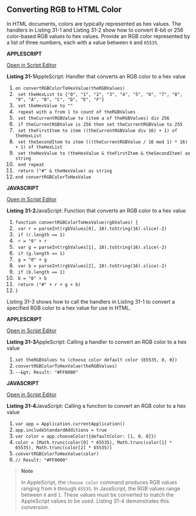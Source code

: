 <a id="//apple_ref/doc/uid/TP40016239-CH49"></a><a id="//apple_ref/doc/uid/TP40016239-CH49-SW1"></a>
<a id="//apple_ref/doc/uid/TP40016239-CH63"></a><a id="//apple_ref/doc/uid/TP40016239-CH63-SW1"></a>

## Converting RGB to HTML Color

In HTML documents, colors are typically represented as hex values. The handlers in Listing 31-1 and Listing 31-2 show how to convert 8-bit or 256 color-based RGB values to hex values. Provide an RGB color represented by a list of three numbers, each with a value between `0` and `65535`.

**APPLESCRIPT**

[Open in Script Editor](applescript://com.apple.scripteditor?action=new&script=on%20convertRGBColorToHexValue%28theRGBValues%29%0A%20%20%20%20set%20theHexList%20to%20%7B%220%22%2C%20%221%22%2C%20%222%22%2C%20%223%22%2C%20%224%22%2C%20%225%22%2C%20%226%22%2C%20%227%22%2C%20%228%22%2C%20%229%22%2C%20%22A%22%2C%20%22B%22%2C%20%22C%22%2C%20%22D%22%2C%20%22E%22%2C%20%22F%22%7D%0A%20%20%20%20set%20theHexValue%20to%20%22%22%0A%20%20%20%20repeat%20with%20a%20from%201%20to%20count%20of%20theRGBValues%0A%20%20%20%20%20%20%20%20set%20theCurrentRGBValue%20to%20%28item%20a%20of%20theRGBValues%29%20div%20256%0A%20%20%20%20%20%20%20%20if%20theCurrentRGBValue%20is%20256%20then%20set%20theCurrentRGBValue%20to%20255%0A%20%20%20%20%20%20%20%20set%20theFirstItem%20to%20item%20%28%28theCurrentRGBValue%20div%2016%29%20%2B%201%29%20of%20theHexList%0A%20%20%20%20%20%20%20%20set%20theSecondItem%20to%20item%20%28%28%28theCurrentRGBValue%20%2F%2016%20mod%201%29%20*%2016%29%20%2B%201%29%20of%20theHexList%0A%20%20%20%20%20%20%20%20set%20theHexValue%20to%20%28theHexValue%20%26%20theFirstItem%20%26%20theSecondItem%29%20as%20string%0A%20%20%20%20end%20repeat%0A%20%20%20%20return%20%28%22%23%22%20%26%20theHexValue%29%20as%20string%0Aend%20convertRGBColorToHexValue)

<a id="//apple_ref/doc/uid/TP40016239-CH49-SW2"></a>
**Listing 31-1**AppleScript: Handler that converts an RGB color to a hex value

1. `on convertRGBColorToHexValue(theRGBValues)`
2. ` set theHexList to {"0", "1", "2", "3", "4", "5", "6", "7", "8", "9", "A", "B", "C", "D", "E", "F"}`
3. ` set theHexValue to ""`
4. ` repeat with a from 1 to count of theRGBValues`
5. ` set theCurrentRGBValue to (item a of theRGBValues) div 256`
6. ` if theCurrentRGBValue is 256 then set theCurrentRGBValue to 255`
7. ` set theFirstItem to item ((theCurrentRGBValue div 16) + 1) of theHexList`
8. ` set theSecondItem to item (((theCurrentRGBValue / 16 mod 1) * 16) + 1) of theHexList`
9. ` set theHexValue to (theHexValue & theFirstItem & theSecondItem) as string`
10. ` end repeat`
11. ` return ("#" & theHexValue) as string`
12. `end convertRGBColorToHexValue`

**JAVASCRIPT**

[Open in Script Editor](applescript://com.apple.scripteditor?action=new&script=function%20convertRGBColorToHexValue%28rgbValues%29%20%7B%0A%20%20%20%20var%20r%20%3D%20parseInt%28rgbValues%5B0%5D%2C%2010%29.toString%2816%29.slice%28-2%29%0A%20%20%20%20if%20%28r.length%20%3D%3D%201%29%0A%20%20%20%20%20%20%20%20r%20%3D%20%220%22%20%2B%20r%0A%20%20%20%20var%20g%20%3D%20parseInt%28rgbValues%5B1%5D%2C%2010%29.toString%2816%29.slice%28-2%29%0A%20%20%20%20if%20%28g.length%20%3D%3D%201%29%0A%20%20%20%20%20%20%20%20g%20%3D%20%220%22%20%2B%20g%0A%20%20%20%20var%20b%20%3D%20parseInt%28rgbValues%5B2%5D%2C%2010%29.toString%2816%29.slice%28-2%29%0A%20%20%20%20if%20%28b.length%20%3D%3D%201%29%0A%20%20%20%20%20%20%20%20b%20%3D%20%220%22%20%2B%20b%0A%20%20%20%20return%20%28%22%23%22%20%2B%20r%20%2B%20g%20%2B%20b%29%0A%7D)

<a id="//apple_ref/doc/uid/TP40016239-CH49-SW4"></a>
**Listing 31-2**JavaScript: Function that converts an RGB color to a hex value

1. `function convertRGBColorToHexValue(rgbValues) {`
2. ` var r = parseInt(rgbValues[0], 10).toString(16).slice(-2)`
3. ` if (r.length == 1)`
4. ` r = "0" + r`
5. ` var g = parseInt(rgbValues[1], 10).toString(16).slice(-2)`
6. ` if (g.length == 1)`
7. ` g = "0" + g`
8. ` var b = parseInt(rgbValues[2], 10).toString(16).slice(-2)`
9. ` if (b.length == 1)`
10. ` b = "0" + b`
11. ` return ("#" + r + g + b)`
12. `}`

Listing 31-3 shows how to call the handlers in Listing 31-1 to convert a specified RGB color to a hex value for use in HTML.

**APPLESCRIPT**

[Open in Script Editor](applescript://com.apple.scripteditor?action=new&script=set%20theRGBValues%20to%20%28choose%20color%20default%20color%20%7B65535%2C%200%2C%200%7D%29%0AconvertRGBColorToHexValue%28theRGBValues%29)

<a id="//apple_ref/doc/uid/TP40016239-CH49-SW3"></a>
**Listing 31-3**AppleScript: Calling a handler to convert an RGB color to a hex value

1. `set theRGBValues to (choose color default color {65535, 0, 0})`
2. `convertRGBColorToHexValue(theRGBValues)`
3. `--&gt; Result: "#FF0000"`

**JAVASCRIPT**

[Open in Script Editor](applescript://com.apple.scripteditor?action=new&script=var%20app%20%3D%20Application.currentApplication%28%29%0Aapp.includeStandardAdditions%20%3D%20true%0A%0Avar%20color%20%3D%20app.chooseColor%28%7BdefaultColor%3A%20%5B1%2C%200%2C%200%5D%7D%29%0Acolor%20%3D%20%5BMath.trunc%28color%5B0%5D%20*%2065535%29%2C%20Math.trunc%28color%5B1%5D%20*%2065535%29%2C%20Math.trunc%28color%5B2%5D%20*%2065535%29%5D%0AconvertRGBColorToHexValue%28color%29)

<a id="//apple_ref/doc/uid/TP40016239-CH49-SW5"></a>
**Listing 31-4**JavaScript: Calling a function to convert an RGB color to a hex value

1. `var app = Application.currentApplication()`
2. `app.includeStandardAdditions = true`
4. `var color = app.chooseColor({defaultColor: [1, 0, 0]})`
5. `color = [Math.trunc(color[0] * 65535), Math.trunc(color[1] * 65535), Math.trunc(color[2] * 65535)]`
6. `convertRGBColorToHexValue(color)`
7. `// Result: "#FF0000"`

> **Note**
>
>
> In AppleScript, the `choose color` command produces RGB values ranging from `0` through `65535`. In JavaScript, the RGB values range between `0` and `1`. These values must be converted to match the AppleScript values to be used. Listing 31-4 demonstrates this conversion.
